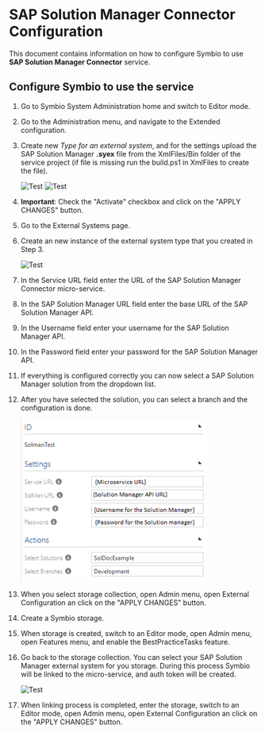 # SAP Solution Manager Connector Configuration

This document contains information on how to configure Symbio to use **SAP Solution Manager Connector** service.

## Configure Symbio to use the service   

1.  Go to Symbio System Administration home and switch to Editor mode.
2.  Go to the Administration menu, and navigate to the Extended configuration.
3.  Create new *Type for an external system*, and for the settings upload the SAP Solution     Manager **.syex** file from the XmlFiles/Bin folder of the service project (if file is missing run the build.ps1 in XmlFiles to create the file).

    ![Test](media/extConf1.PNG)
    ![Test](media/extConf2.PNG)

4.  **Important**: Check the &quot;Activate&quot; checkbox and click on the &quot;APPLY CHANGES&quot; button.
5.  Go to the External Systems page.
6.  Create an new instance of the external system type that you created in Step 3.

    ![Test](media/extSystem1.PNG)

7.  In the Service URL field enter the URL of the SAP Solution Manager Connector micro-service.
8.  In the SAP Solution Manager URL field enter the base URL of the SAP Solution Manager API.
9.  In the Username field enter your username for the SAP Solution Manager API.
10. In the Password field enter your password for the SAP Solution Manager API.
11. If everything is configured correctly you can now select a SAP Solution Manager solution from     the dropdown list.
12. After you have selected the solution,  you can select a branch and the configuration is done.

    ![Test](media/extSystem2.PNG)

13. When you select storage collection, open Admin menu, open External Configuration an click on      the &quot;APPLY CHANGES&quot; button. 
14. Create a Symbio storage. 
15. When storage is created, switch to an Editor mode, open Admin menu, open Features menu, and       enable the BestPracticeTasks feature.  
16. Go back to the storage collection. You can select your SAP Solution Manager external system       for you storage. During this process Symbio will be linked to the micro-service, and auth         token will be created.  

    ![Test](media/Storage.PNG)

17. When linking process is completed, enter the storage, switch to an Editor mode, open Admin        menu, open External Configuration an click on the &quot;APPLY CHANGES&quot; button.




